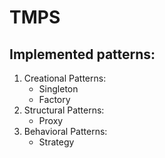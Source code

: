 # TMPS
## Implemented patterns: 
1. Creational Patterns:
    * Singleton
    * Factory
2. Structural Patterns:
    * Proxy
3. Behavioral Patterns:
    * Strategy
